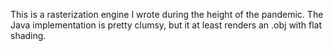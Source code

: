 This is a rasterization engine I wrote during the height of the pandemic. The Java implementation is pretty clumsy, but it at least renders an .obj with flat shading.

